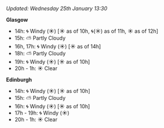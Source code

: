 *Updated: Wednesday 25th January 13:30*

**Glasgow**

* 14h: :cyclone: Windy (:sunny:) [:sunny: as of 10h, :cyclone:(:sunny:) as of 11h, :sunny: as of 12h]
* 15h: :partly_sunny: Partly Cloudy
* 16h, 17h: :cyclone: Windy (:sunny:) [:sunny: as of 14h]
* 18h: :partly_sunny: Partly Cloudy
* 19h: :cyclone: Windy (:sunny:) [:sunny: as of 10h]
* 20h - 1h: :sunny: Clear

**Edinburgh**

* 14h: :cyclone: Windy (:sunny:) [:sunny: as of 10h]
* 15h: :partly_sunny: Partly Cloudy
* 16h: :cyclone: Windy (:sunny:) [:sunny: as of 10h]
* 17h - 19h: :cyclone: Windy (:sunny:)
* 20h - 1h: :sunny: Clear
